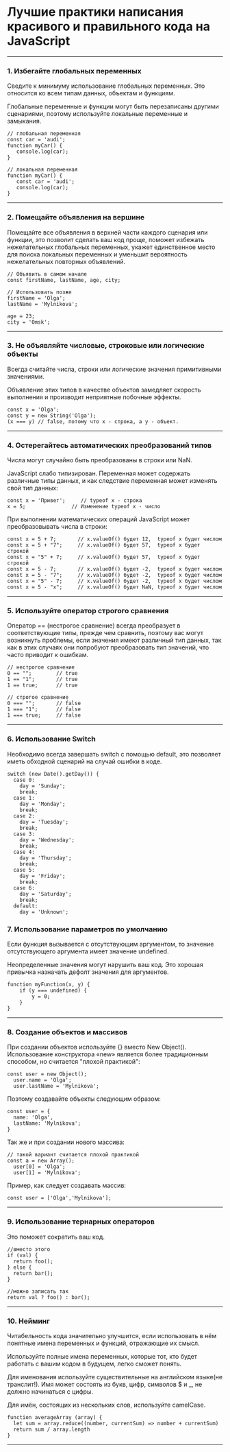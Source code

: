 # Лучшие практики написания красивого и правильного кода на JavaScript
---
### 1. Избегайте глобальных переменных

Сведите к минимуму использование глобальных переменных. Это относится ко всем типам данных, объектам и функциям.

Глобальные переменные и функции могут быть перезаписаны другими сценариями, поэтому используйте локальные переменные и замыкания.

```
// глобальная переменная
const car = 'audi';
function myCar() {
   console.log(car);
}

// локальная переменная 
function myCar() {
   const car = 'audi';
   console.log(car);
}

``` 
---
### 2. Помещайте объявления на вершине
Помещайте все объявления в верхней части каждого сценария или функции, это позволит сделать ваш код проще, поможет избежать нежелательных глобальных переменных, укажет единственное место для поиска локальных переменных и уменьшит вероятность нежелательных повторных объявлений.
```
// Объявить в самом начале
const firstName, lastName, age, city;

// Использовать позже
firstName = 'Olga';
lastName = 'Mylnikova';

age = 23;
city = 'Omsk';

```
---
### 3. Не объявляйте числовые, строковые или логические объекты
Всегда считайте числа, строки или логические значения примитивными значениями.

Объявление этих типов в качестве объектов замедляет скорость выполнения и производит неприятные побочные эффекты.
```
const x = 'Olga';             
const y = new String('Olga');
(x === y) // false, потому что x - строка, а y - объект.
```

---
### 4. Остерегайтесь автоматических преобразований типов
Числа могут случайно быть преобразованы в строки или NaN.

JavaScript слабо типизирован. Переменная может содержать различные типы данных, и как следствие переменная может изменять свой тип данных:
```
const x = 'Привет';     // typeof x - строка
x = 5;               // Изменение typeof x - число
```
При выполнении математических операций JavaScript может преобразовывать числа в строки:
```
const x = 5 + 7;       // x.valueOf() будет 12,  typeof x будет числом
const x = 5 + "7";     // x.valueOf() будет 57,  typeof x будет строкой
const x = "5" + 7;     // x.valueOf() будет 57,  typeof x будет строкой
const x = 5 - 7;       // x.valueOf() будет -2,  typeof x будет числом
const x = 5 - "7";     // x.valueOf() будет -2,  typeof x будет числом
const x = "5" - 7;     // x.valueOf() будет -2,  typeof x будет числом
const x = 5 - "x";     // x.valueOf() будет NaN, typeof x будет числом
```
---
### 5. Используйте оператор строгого сравнения 
Оператор == (нестрогое сравнение) всегда преобразует в соответствующие типы, прежде чем сравнить, поэтому вас могут возникнуть проблемы, если значения имеют различный тип данных, так как в этих случаях они попробуют преобразовать тип значений, что часто приводит к ошибкам.  
```
// нестрогое сравнение
0 == "";        // true
1 == "1";       // true
1 == true;      // true

// строгое сравнение
0 === "";       // false
1 === "1";      // false
1 === true;     // false
```
---
### 6. Использование Switch
Необходимо всегда завершать switch с помощью default, это позволяет иметь обходной сценарий на случай ошибки в коде.
```
switch (new Date().getDay()) {
  case 0:
    day = 'Sunday';
    break;
  case 1:
    day = 'Monday';
    break;
  case 2:
    day = 'Tuesday';
    break;
  case 3:
    day = 'Wednesday';
    break;
  case 4:
    day = 'Thursday';
    break;
  case 5:
    day = 'Friday';
    break;
  case 6:
    day = 'Saturday';
    break;
  default:
    day = 'Unknown';
```

### 7. Использование параметров по умолчанию
Если функция вызывается с отсутствующим аргументом, то значение отсутствующего аргумента имеет значение undefined.

Неопределенные значения могут нарушить ваш код. Это хорошая привычка назначать дефолт значения для аргументов.
```
function myFunction(x, y) {
    if (y === undefined) {
        y = 0;
    }
}
```
---
### 8. Создание объектов и массивов
При создании объектов используйте {} вместо New Object(). 
Использование конструктора «new» является более традиционным способом, но считается "плохой практикой":
```
const user = new Object();
  user.name = 'Olga';
  user.lastName = 'Mylnikova';
```
Поэтому создавайте объекты следующим образом: 
```
const user = {
  name: 'Olga',
  lastName: 'Mylnikova';
}
```
Так же и при создании нового массива:

```
// такой вариант считается плохой практикой
const a = new Array();
  user[0] = 'Olga';
  user[1] = 'Mylnikova';
```
Пример, как следует создавать массив:
```
const user = ['Olga','Mylnikova'];
```
---
### 9. Использование тернарных операторов
Это поможет сократить ваш код.
```
//вместо этого
if (val) {
  return foo();
} else {
  return bar();
}

//можно записать так
return val ? foo() : bar();
```
---
### 10. Нейминг
Читабельность кода значительно улучшится, если использовать в нём понятные имена переменных и функций, отражающие их смысл.

Используйте полные имена переменных, которые тот, кто будет работать с вашим кодом в будущем, легко сможет понять.

Для именования используйте существительные на английском языке(не транслит!). Имя может состоять из букв, цифр, символов $ и _, не должно начинаться с цифры.

Для имён, состоящих из нескольких слов, используйте camelCase.
```
function averageArray (array) {
  let sum = array.reduce((number, currentSum) => number + currentSum)
  return sum / array.length
}
```
---